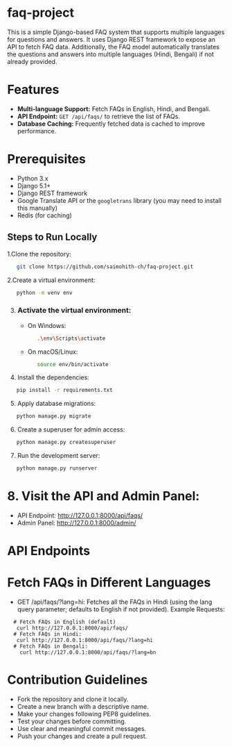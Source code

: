 # faq-project
This is a simple Django-based FAQ system that supports multiple languages for questions and answers. It uses Django REST framework to expose an API to fetch FAQ data. Additionally, the FAQ model automatically translates the questions and answers into multiple languages (Hindi, Bengali) if not already provided.

# Features
- **Multi-language Support:** Fetch FAQs in English, Hindi, and Bengali.
- **API Endpoint:** `GET /api/faqs/` to retrieve the list of FAQs.
- **Database Caching:** Frequently fetched data is cached to improve performance.

# Prerequisites
- Python 3.x
- Django 5.1+
- Django REST framework
- Google Translate API or the `googletrans` library (you may need to install this manually)
- Redis (for caching)
## Steps to Run Locally
1.Clone the repository:
  ```bash
     git clone https://github.com/saimohith-ch/faq-project.git
  ```
2.Create a virtual environment:
```bash
   python -m venv env
  ```
3. ### Activate the virtual environment:
    - On Windows:
      ```bash
         .\env\Scripts\activate
      ```
   - On macOS/Linux:
      ```bash
         source env/bin/activate
      ```
4. Install the dependencies:
```bash
   pip install -r requirements.txt
```
5. Apply database migrations:
```bash
   python manage.py migrate
```
6. Create a superuser for admin access:
```bash
   python manage.py createsuperuser
```
7. Run the development server:
```bash
   python manage.py runserver
```
# 8. Visit the API and Admin Panel:
  -  API Endpoint: http://127.0.0.1:8000/api/faqs/
  -  Admin Panel: http://127.0.0.1:8000/admin/
# API Endpoints
# Fetch FAQs in Different Languages
  - GET /api/faqs/?lang=hi: Fetches all the FAQs in Hindi (using the lang query parameter; 
    defaults to English if not provided).
Example Requests:
```
  # Fetch FAQs in English (default)
   curl http://127.0.0.1:8000/api/faqs/
  # Fetch FAQs in Hindi:
   curl http://127.0.0.1:8000/api/faqs/?lang=hi
  # Fetch FAQs in Bengali:
    curl http://127.0.0.1:8000/api/faqs/?lang=bn
```
# Contribution Guidelines
  - Fork the repository and clone it locally.
  - Create a new branch with a descriptive name.
  - Make your changes following PEP8 guidelines.
  - Test your changes before committing.
  - Use clear and meaningful commit messages.
  - Push your changes and create a pull request.
  


